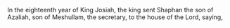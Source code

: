 In the eighteenth year of King Josiah, the king sent Shaphan the son of Azaliah, son of Meshullam, the secretary, to the house of the Lord, saying,
